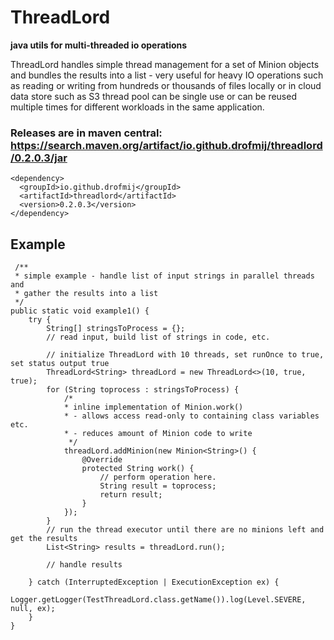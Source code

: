 
# ThreadLord
 **java utils for multi-threaded io operations**
 
ThreadLord handles simple thread management for a set of Minion objects and bundles the results into a list - very useful for heavy IO operations such as reading or writing from hundreds or thousands of files locally or in cloud data store such as S3 thread pool can be single use or can be reused multiple times for different workloads in the same application.

### Releases are in maven central: https://search.maven.org/artifact/io.github.drofmij/threadlord/0.2.0.3/jar

    <dependency>
      <groupId>io.github.drofmij</groupId>
      <artifactId>threadlord</artifactId>
      <version>0.2.0.3</version>
    </dependency>


## Example

     /**
     * simple example - handle list of input strings in parallel threads and
     * gather the results into a list
     */
    public static void example1() {
        try {
            String[] stringsToProcess = {};
            // read input, build list of strings in code, etc.
            
            // initialize ThreadLord with 10 threads, set runOnce to true, set status output true
            ThreadLord<String> threadLord = new ThreadLord<>(10, true, true);
            for (String toprocess : stringsToProcess) {
                /* 
                * inline implementation of Minion.work()
                * - allows access read-only to containing class variables etc.
                * - reduces amount of Minion code to write
                 */
                threadLord.addMinion(new Minion<String>() {
                    @Override
                    protected String work() {
                        // perform operation here.
                        String result = toprocess;
                        return result;
                    }
                });
            }
            // run the thread executor until there are no minions left and get the results
            List<String> results = threadLord.run();
            
            // handle results
            
        } catch (InterruptedException | ExecutionException ex) {
            Logger.getLogger(TestThreadLord.class.getName()).log(Level.SEVERE, null, ex);
        }
    }
